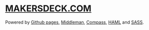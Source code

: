 # [MAKERSDECK.COM](http://makersdeck.com)

Powered by [Github pages](http://pages.github.com/), [Middleman](http://middlemanapp.com/), [Compass](http://compass-style.org/), [HAML](http://haml.info/) and [SASS](http://sass-lang.com/).

